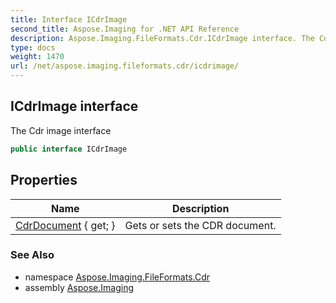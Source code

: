 ```yaml
---
title: Interface ICdrImage
second_title: Aspose.Imaging for .NET API Reference
description: Aspose.Imaging.FileFormats.Cdr.ICdrImage interface. The Cdr image interface
type: docs
weight: 1470
url: /net/aspose.imaging.fileformats.cdr/icdrimage/
---
```

## ICdrImage interface

The Cdr image interface

```csharp
public interface ICdrImage
```

## Properties

| Name | Description |
| --- | --- |
| [CdrDocument](../../aspose.imaging.fileformats.cdr/icdrimage/cdrdocument/) { get; } | Gets or sets the CDR document. |

### See Also

* namespace [Aspose.Imaging.FileFormats.Cdr](../../aspose.imaging.fileformats.cdr/)
* assembly [Aspose.Imaging](../../)


